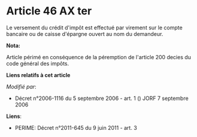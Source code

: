 # Article 46 AX ter

Le versement du crédit d'impôt est effectué par virement sur le compte bancaire ou de caisse d'épargne ouvert au nom du
demandeur.

**Nota:**

Article périmé en conséquence de la péremption de l'article 200 decies du code général des impôts.

**Liens relatifs à cet article**

_Modifié par_:

  - Décret n°2006-1116 du 5 septembre 2006 - art. 1 () JORF 7 septembre 2006

**Liens**:

  - PERIME: Décret n°2011-645 du 9 juin 2011 - art. 3

